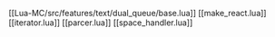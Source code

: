 [[Lua-MC/src/features/text/dual_queue/base.lua]]
[[make_react.lua]]
[[iterator.lua]]
[[parcer.lua]]
[[space_handler.lua]]

